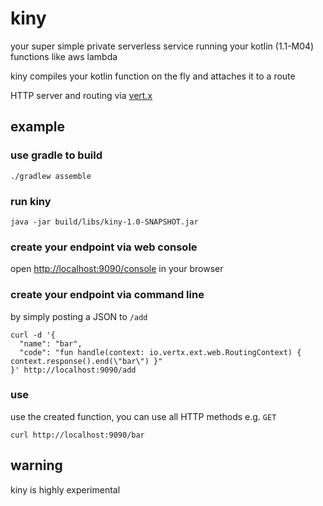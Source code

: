 # kiny

your super simple private serverless service running your kotlin (1.1-M04) functions like aws lambda

kiny compiles your kotlin function on the fly and attaches it to a route

HTTP server and routing via [vert.x](https://github.com/vert-x3)

## example

### use gradle to build
```./gradlew assemble```

### run kiny
```
java -jar build/libs/kiny-1.0-SNAPSHOT.jar
```

### create your endpoint via web console
open [http://localhost:9090/console](http://localhost:9090/console) in your browser

### create your endpoint via command line
by simply posting a JSON to ```/add```
```
curl -d '{
  "name": "bar",
  "code": "fun handle(context: io.vertx.ext.web.RoutingContext) { context.response().end(\"bar\") }"
}' http://localhost:9090/add
```

### use
use the created function, you can use all HTTP methods e.g. ```GET```
```
curl http://localhost:9090/bar
```

## warning

kiny is highly experimental